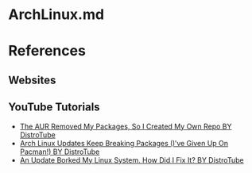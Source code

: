 # ArchLinux.md

# References

## Websites

## YouTube Tutorials

* [The AUR Removed My Packages, So I Created My Own Repo BY DistroTube](https://www.youtube.com/watch?v=CYqd2AHXosk)
* [Arch Linux Updates Keep Breaking Packages (I've Given Up On Pacman!) BY DistroTube](https://www.youtube.com/watch?v=tgbpNuOfFQM)
* [An Update Borked My Linux System. How Did I Fix It? BY DistroTube](https://www.youtube.com/watch?v=tTS2KVCJ-MQ)
